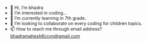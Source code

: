 - 👋 Hi, I’m bhadra
- 👀 I’m interested in coding...
- 🌱 I’m currently learning in 7th grade.
- 💞️ I’m looking to collaborate on every coding for children topics.
- 📫 How to reach me through email address?
bhadramahesh6ccvn@gmail.com

<!---
bhadramahesh/bhadramahesh is a ✨ special ✨ repository because its `README.md` (this file) appears on your GitHub profile.
You can click the Preview link to take a look at your changes.
--->
